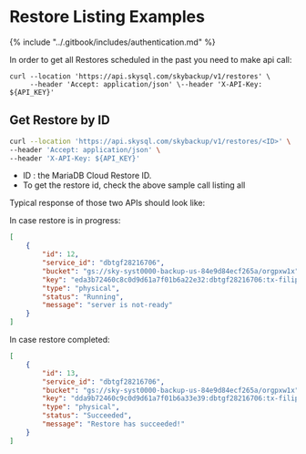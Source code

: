 # Restore Listing Examples

{% include "../.gitbook/includes/authentication.md" %}

In order to get all Restores scheduled in the past you need to make api call:

```
curl --location 'https://api.skysql.com/skybackup/v1/restores' \
     --header 'Accept: application/json' \--header 'X-API-Key: ${API_KEY}'
```

## Get Restore by ID

```bash
curl --location 'https://api.skysql.com/skybackup/v1/restores/<ID>' \
--header 'Accept: application/json' \
--header 'X-API-Key: ${API_KEY}'
```

* ID : the MariaDB Cloud Restore ID.
* To get the restore id, check the above sample call listing all

Typical response of those two APIs should look like:

In case restore is in progress:

```json
[
    {
        "id": 12,
        "service_id": "dbtgf28216706",
        "bucket": "gs://sky-syst0000-backup-us-84e9d84ecf265a/orgpxw1x",
        "key": "eda3b72460c8c0d9d61a7f01b6a22e32:dbtgf28216706:tx-filip-mdb-ms-0",
        "type": "physical",
        "status": "Running",
        "message": "server is not-ready"
    }
]
```

In case restore completed:

```json
[
    {
        "id": 13,
        "service_id": "dbtgf28216706",
        "bucket": "gs://sky-syst0000-backup-us-84e9d84ecf265a/orgpxw1x",
        "key": "dda9b72460c9c0d9d61a7f01b6a33e39:dbtgf28216706:tx-filip-mdb-ms-0",
        "type": "physical",
        "status": "Succeeded",
        "message": "Restore has succeeded!"
    }
]
```
